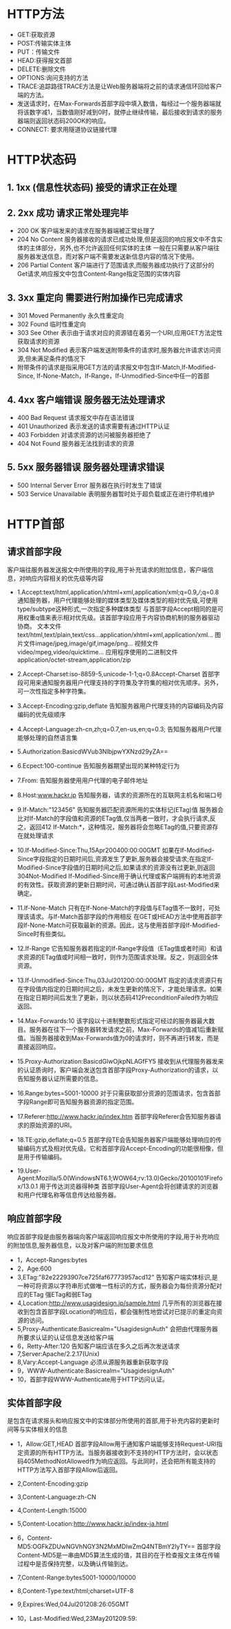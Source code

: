 # HTTP方法
- GET:获取资源
- POST:传输实体主体
- PUT：传输文件
- HEAD:获得报文首部
- DELETE:删除文件
- OPTIONS:询问支持的方法
- TRACE:追踪路径TRACE方法是让Web服务器端将之前的请求通信环回给客户端的方法。
- 发送请求时，在Max-Forwards首部字段中填入数值，每经过一个服务器端就将该数字减1，当数值刚好减到0时，就停止继续传输，最后接收到请求的服务器端则返回状态码200OK的响应。
- CONNECT: 要求用隧道协议链接代理

# HTTP状态码
## 1. 1xx (信息性状态码)  接受的请求正在处理
## 2. 2xx 成功           请求正常处理完毕
- 200 OK 客户端发来的请求在服务器端被正常处理了
- 204 No Content 服务器接收的请求已成功处理,但是返回的响应报文中不含实体的主体部分，另外,也不允许返回任何实体的主体
一般在只需要从客户端往服务器发送信息，而对客户端不需要发送新信息内容的情况下使用。
- 206 Partial Content 客户端进行了范围请求,而服务器成功执行了这部分的Get请求,响应报文中包含Content-Range指定范围的实体内容

## 3. 3xx 重定向         需要进行附加操作已完成请求
- 301 Moved Permanently 永久性重定向
- 302 Found 临时性重定向
- 303 See Other 表示由于请求对应的资源错在着另一个URI,应用GET方法定性获取请求的资源
- 304 Not Modified 表示客户端发送附带条件的请求时,服务器允许请求访问资源,但未满足条件的情况下
- 附带条件的请求是指采用GET方法的请求报文中包含If-Match,If-Modified-Since, If-None-Match，If-Range，If-Unmodified-Since中任一的首部

## 4. 4xx 客户端错误      服务器无法处理请求
- 400 Bad Request 请求报文中存在语法错误
- 401 Unauthorized 表示发送的请求需要有通过HTTP认证
- 403 Forbidden 对请求资源的访问被服务器拒绝了
- 404 Not Found 服务器无法找到请求的资源

## 5. 5xx 服务器错误      服务器处理请求错误
- 500 Internal Server Error 服务器在执行时发生了错误
- 503 Service Unavailable 表明服务器暂时处于超负载或正在进行停机维护
# 
# HTTP首部
## 请求首部字段
客户端往服务器发送报文中所使用的字段,用于补充请求的附加信息，客户端信息，对响应内容相关的优先级等内容
- 1.Accept:text/html,application/xhtml+xml,application/xml;q=0.9,*/*;q=0.8
通知服务器，用户代理能够处理的媒体类型及媒体类型的相对优先级,可使用type/subtype这种形式,一次指定多种媒体类型
与首部字段Accept相同的是可用权重q值来表示相对优先级。该首部字段应用于内容协商机制的服务器驱动协商。
文本文件text/html,text/plain,text/css...application/xhtml+xml,application/xml...
图片文件image/jpeg,image/gif,image/png...
视频文件video/mpeg,video/quicktime...
应用程序使用的二进制文件application/octet-stream,application/zip

- 2.Accept-Charset:iso-8859-5,unicode-1-1;q=0.8Accept-Charset
首部字段可用来通知服务器用户代理支持的字符集及字符集的相对优先顺序。另外，可一次性指定多种字符集。
- 3.Accept-Encoding:gzip,deflate
告知服务器用户代理支持的内容编码及内容编码的优先级顺序
- 4.Accept-Language:zh-cn,zh;q=0.7,en-us,en;q=0.3;
告知服务器用户代理能够处理的自然语言集
- 5.Authorization:BasicdWVub3NlbjpwYXNzd29yZA==
- 6.Ecpect:100-continue
告知服务器期望出现的某种特定行为
- 7.From:
告知服务器使用用户代理的电子邮件地址
- 8.Host:www.hackr.jp
告知服务器，请求的资源所在的互联网主机名和端口号
- 9.If-Match:"123456"
告知服务器匹配资源所用的实体标记(ETag)值
服务器会比对If-Match的字段值和资源的ETag值,仅当两者一致时，才会执行请求,反之，返回412
If-Match:*，这种情况，服务器将会忽略ETag的值,只要资源存在就处理请求
- 10.If-Modified-Since:Thu,15Apr200400:00:00GMT
如果在If-Modified-Since字段指定的日期时间后,资源发生了更新,服务器会接受请求;在指定If-Modified-Since字段值的日期时间之后,如果请求的资源没有过更新,则返回304Not-Modified
If-Modified-Since用于确认代理或客户端拥有的本地资源的有效性。获取资源的更新日期时间，可通过确认首部字段Last-Modified来确定。
- 11.If-None-Match
只有在If-None-Match的字段值与ETag值不一致时，可处理该请求。与If-Match首部字段的作用相反
在GET或HEAD方法中使用首部字段If-None-Match可获取最新的资源。因此，这与使用首部字段If-Modified-Since时有些类似。
- 12.If-Range
它告知服务器若指定的If-Range字段值（ETag值或者时间）和请求资源的ETag值或时间相一致时，则作为范围请求处理。反之，则返回全体资源。
- 13.If-Unmodified-Since:Thu,03Jul201200:00:00GMT
指定的请求资源只有在字段值内指定的日期时间之后，未发生更新的情况下，才能处理请求。如果在指定日期时间后发生了更新，则以状态码412PreconditionFailed作为响应返回。
- 14.Max-Forwards:10
该字段以十进制整数形式指定可经过的服务器最大数目。服务器在往下一个服务器转发请求之前，Max-Forwards的值减1后重新赋值。当服务器接收到Max-Forwards值为0的请求时，则不再进行转发，而是直接返回响应。
- 15.Proxy-Authorization:BasicdGlwOjkpNLAGfFY5
接收到从代理服务器发来的认证质询时，客户端会发送包含首部字段Proxy-Authorization的请求，以告知服务器认证所需要的信息。
- 16.Range:bytes=5001-10000
对于只需获取部分资源的范围请求，包含首部字段Range即可告知服务器资源的指定范围。
- 17.Referer:http://www.hackr.jp/index.htm
首部字段Referer会告知服务器请求的原始资源的URI。
- 18.TE:gzip,deflate;q=0.5
首部字段TE会告知服务器客户端能够处理响应的传输编码方式及相对优先级。它和首部字段Accept-Encoding的功能很相像，但是用于传输编码。
- 19.User-Agent:Mozilla/5.0(WindowsNT6.1;WOW64;rv:13.0)Gecko/20100101Firefox/13.0.1
用于传达浏览器得种类
首部字段User-Agent会将创建请求的浏览器和用户代理名称等信息传达给服务器。
## 响应首部字段
响应首部字段是由服务器端向客户端返回响应报文中所使用的字段,用于补充响应的附加信息,服务器信息，以及对客户端的附加要求信息
- 1，Accept-Ranges:bytes
- 2，Age:600
- 3,ETag:"82e22293907ce725faf67773957acd12"
告知客户端实体标识,是一种可将资源以字符串形式做唯一性标识的方式，服务器会为每份资源分配对应的ETag
强ETag和弱ETag
- 4,Location:http://www.usagidesign.jp/sample.html
几乎所有的浏览器在接收到包含首部字段Location的响应后，都会强制性地尝试对已提示的重定向资源的访问。
- 5,Proxy-Authenticate:Basicrealm="UsagidesignAuth"
会把由代理服务器所要求认证的认证信息发送给客户端
- 6，Retty-After:120
告知客户端应该在多久之后再次发送请求
- 7,Server:Apache/2.2.17(Unix)
- 8,Vary:Accept-Language
必须从源服务器重新获取字段
- 9，WWW-Authenticate:Basicrealm="UsagidesignAuth"
- 10，首部字段WWW-Authenticate用于HTTP访问认证。

## 实体首部字段
是包含在请求报头和响应报文中的实体部分所使用的首部,用于补充内容的更新时间等与实体相关的信息
- 1，Allow:GET,HEAD
首部字段Allow用于通知客户端能够支持Request-URI指定资源的所有HTTP方法。当服务器接收到不支持的HTTP方法时，会以状态码405MethodNotAllowed作为响应返回。与此同时，还会把所有能支持的HTTP方法写入首部字段Allow后返回。

- 2,Content-Encoding:gzip
- 3,Content-Language:zh-CN
- 4,Content-Length:15000
- 5,Content-Location:http://www.hackr.jp/index-ja.html

- 6，Content-MD5:OGFkZDUwNGVhNGY3N2MxMDIwZmQ4NTBmY2IyTY==
首部字段Content-MD5是一串由MD5算法生成的值，其目的在于检查报文主体在传输过程中是否保持完整，以及确认传输到达。

- 7,Content-Range:bytes5001-10000/10000
- 8,Content-Type:text/html;charset=UTF-8
- 9,Expires:Wed,04Jul201208:26:05GMT
- 10，Last-Modified:Wed,23May201209:59:
